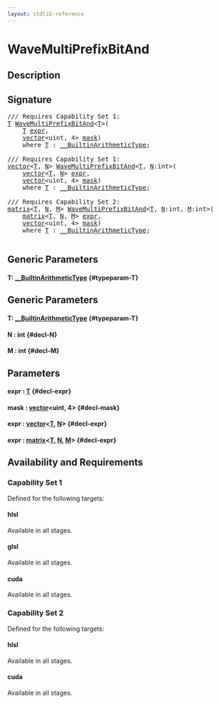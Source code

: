 ```yaml
---
layout: stdlib-reference
---
```


# WaveMultiPrefixBitAnd

## Description





## Signature 

<pre>
/// Requires Capability Set 1:
<a href="/stdlib-reference/global-decls/WaveMultiPrefixBitAnd#typeparam-T" class="code_type">T</a> <a href="/stdlib-reference/global-decls/WaveMultiPrefixBitAnd">WaveMultiPrefixBitAnd</a>&lt;<a href="/stdlib-reference/global-decls/WaveMultiPrefixBitAnd#typeparam-T" class="code_type">T</a>&gt;(
    <a href="/stdlib-reference/global-decls/WaveMultiPrefixBitAnd#typeparam-T" class="code_type">T</a> <a href="/stdlib-reference/global-decls/WaveMultiPrefixBitAnd#decl-expr" class="code_param">expr</a>,
    <a href="/stdlib-reference/types/vector/index">vector</a>&lt;<span class="code_keyword">uint</span>, 4&gt; <a href="/stdlib-reference/global-decls/WaveMultiPrefixBitAnd#decl-mask" class="code_param">mask</a>)
    <span class='code_keyword'>where</span> <a href="/stdlib-reference/global-decls/WaveMultiPrefixBitAnd#typeparam-T" class="code_type">T</a> : <a href="/stdlib-reference/interfaces/BuiltinArithmeticType/index">__BuiltinArithmeticType</a>;

/// Requires Capability Set 1:
<a href="/stdlib-reference/types/vector/index">vector</a>&lt;<a href="/stdlib-reference/global-decls/WaveMultiPrefixBitAnd#typeparam-T" class="code_type">T</a>, <a href="/stdlib-reference/global-decls/WaveMultiPrefixBitAnd#decl-N" class="code_var">N</a>&gt; <a href="/stdlib-reference/global-decls/WaveMultiPrefixBitAnd">WaveMultiPrefixBitAnd</a>&lt;<a href="/stdlib-reference/global-decls/WaveMultiPrefixBitAnd#typeparam-T" class="code_type">T</a>, <a href="/stdlib-reference/global-decls/WaveMultiPrefixBitAnd#decl-N" class="code_var">N</a>:<span class="code_keyword">int</span>&gt;(
    <a href="/stdlib-reference/types/vector/index">vector</a>&lt;<a href="/stdlib-reference/global-decls/WaveMultiPrefixBitAnd#typeparam-T" class="code_type">T</a>, <a href="/stdlib-reference/global-decls/WaveMultiPrefixBitAnd#decl-N" class="code_var">N</a>&gt; <a href="/stdlib-reference/global-decls/WaveMultiPrefixBitAnd#decl-expr" class="code_param">expr</a>,
    <a href="/stdlib-reference/types/vector/index">vector</a>&lt;<span class="code_keyword">uint</span>, 4&gt; <a href="/stdlib-reference/global-decls/WaveMultiPrefixBitAnd#decl-mask" class="code_param">mask</a>)
    <span class='code_keyword'>where</span> <a href="/stdlib-reference/global-decls/WaveMultiPrefixBitAnd#typeparam-T" class="code_type">T</a> : <a href="/stdlib-reference/interfaces/BuiltinArithmeticType/index">__BuiltinArithmeticType</a>;

/// Requires Capability Set 2:
<a href="/stdlib-reference/types/matrix/index">matrix</a>&lt;<a href="/stdlib-reference/global-decls/WaveMultiPrefixBitAnd#typeparam-T" class="code_type">T</a>, <a href="/stdlib-reference/global-decls/WaveMultiPrefixBitAnd#decl-N" class="code_var">N</a>, <a href="/stdlib-reference/global-decls/WaveMultiPrefixBitAnd#decl-M" class="code_var">M</a>&gt; <a href="/stdlib-reference/global-decls/WaveMultiPrefixBitAnd">WaveMultiPrefixBitAnd</a>&lt;<a href="/stdlib-reference/global-decls/WaveMultiPrefixBitAnd#typeparam-T" class="code_type">T</a>, <a href="/stdlib-reference/global-decls/WaveMultiPrefixBitAnd#decl-N" class="code_var">N</a>:<span class="code_keyword">int</span>, <a href="/stdlib-reference/global-decls/WaveMultiPrefixBitAnd#decl-M" class="code_var">M</a>:<span class="code_keyword">int</span>&gt;(
    <a href="/stdlib-reference/types/matrix/index">matrix</a>&lt;<a href="/stdlib-reference/global-decls/WaveMultiPrefixBitAnd#typeparam-T" class="code_type">T</a>, <a href="/stdlib-reference/global-decls/WaveMultiPrefixBitAnd#decl-N" class="code_var">N</a>, <a href="/stdlib-reference/global-decls/WaveMultiPrefixBitAnd#decl-M" class="code_var">M</a>&gt; <a href="/stdlib-reference/global-decls/WaveMultiPrefixBitAnd#decl-expr" class="code_param">expr</a>,
    <a href="/stdlib-reference/types/vector/index">vector</a>&lt;<span class="code_keyword">uint</span>, 4&gt; <a href="/stdlib-reference/global-decls/WaveMultiPrefixBitAnd#decl-mask" class="code_param">mask</a>)
    <span class='code_keyword'>where</span> <a href="/stdlib-reference/global-decls/WaveMultiPrefixBitAnd#typeparam-T" class="code_type">T</a> : <a href="/stdlib-reference/interfaces/BuiltinArithmeticType/index">__BuiltinArithmeticType</a>;

</pre>

## Generic Parameters

#### T: [\_\_BuiltinArithmeticType](/stdlib-reference/interfaces/BuiltinArithmeticType/index) {#typeparam-T}

## Generic Parameters

#### T: [\_\_BuiltinArithmeticType](/stdlib-reference/interfaces/BuiltinArithmeticType/index) {#typeparam-T}
#### N  : int {#decl-N}
#### M  : int {#decl-M}

## Parameters

#### expr  : [T](/stdlib-reference/global-decls/WaveMultiPrefixBitAnd#typeparam-T) {#decl-expr}
#### mask  : [vector](/stdlib-reference/types/vector/index)\<uint, 4\> {#decl-mask}
#### expr  : [vector](/stdlib-reference/types/vector/index)\<[T](/stdlib-reference/types/vector/index#typeparam-T), [N](/stdlib-reference/types/vector/index#decl-N)\> {#decl-expr}
#### expr  : [matrix](/stdlib-reference/types/matrix/index)\<[T](/stdlib-reference/types/matrix/T), [N](/stdlib-reference/types/matrix/index#decl-N), [M](/stdlib-reference/types/matrix/index#decl-M)\> {#decl-expr}

## Availability and Requirements

### Capability Set 1

Defined for the following targets:

#### hlsl
Available in all stages.

#### glsl
Available in all stages.

#### cuda
Available in all stages.


### Capability Set 2

Defined for the following targets:

#### hlsl
Available in all stages.

#### cuda
Available in all stages.



